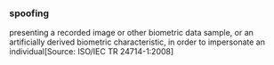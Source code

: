 ### spoofing

<biometric system> presenting a recorded image or other biometric data sample, or an artificially derived biometric characteristic, in order to impersonate an individual[Source: ISO/IEC TR 24714-1:2008]